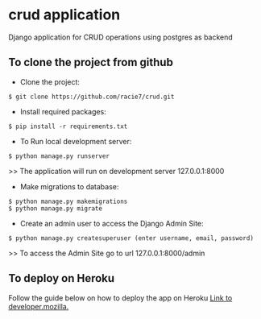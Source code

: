 # crud application
Django application for CRUD operations using postgres as backend

## To clone the project from github
* Clone the project:
```
$ git clone https://github.com/racie7/crud.git
```

* Install required packages:
```
$ pip install -r requirements.txt
```

* To Run local development  server:
```
$ python manage.py runserver
```
<p>>> The application will run on development server 127.0.0.1:8000</p>

* Make migrations to database:
```
$ python manage.py makemigrations
$ python manage.py migrate
```

* Create an admin user to access the Django Admin Site:
```
$ python manage.py createsuperuser (enter username, email, password)
```
<p>>> To access the Admin Site go to url 127.0.0.1:8000/admin</p>

## To deploy on Heroku
Follow the guide below on how to deploy the app on Heroku
[Link to developer.mozilla.](https://developer.mozilla.org/en-US/docs/Learn/Server-side/Django/Deployment)

